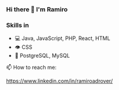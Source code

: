 ### Hi there 👋 I'm Ramiro 

<!--
**RamiroAdrover/ramiroadrover** is a ✨ _special_ ✨ repository because its `README.md` (this file) appears on your GitHub profile.

Here are some ideas to get you started:

- 🔭 I’m currently working on ...
- 🌱 I’m currently learning ...
- 👯 I’m looking to collaborate on ...
- 🤔 I’m looking for help with ...
- 💬 Ask me about ...
- 📫 How to reach me: ...
- 😄 Pronouns: ...
- ⚡ Fun fact: ...
-->
### Skills in
* 💻 Java, JavaScript, PHP, React, HTML
* 👁️ CSS
* 💽 PostgreSQL, MySQL

📫 How to reach me:

https://www.linkedin.com/in/ramiroadrover/
